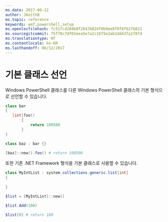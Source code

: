 ```yaml
---
ms.date: 2017-06-12
author: JKeithB
ms.topic: reference
keywords: wmf,powershell,setup
ms.openlocfilehash: fc517cd204b8f2647b824f0b9ee8f0f8f62fb821
ms.sourcegitcommit: 75f70c7df01eea5e7a2c16f9a3ab1dd437a1f8fd
ms.translationtype: HT
ms.contentlocale: ko-KR
ms.lasthandoff: 06/12/2017
---
```

<a id="declare-base-class" class="xliff"></a>
# 기본 클래스 선언
Windows PowerShell 클래스를 다른 Windows PowerShell 클래스의 기본 형식으로 선언할 수 있습니다.

```PowerShell
class bar
{
   [int]foo() 
       {
           return 100500
       }
}

class baz : bar {}

[baz]::new().foo() # return 100500
```

또한 기존 .NET Framework 형식을 기본 클래스로 사용할 수 있습니다.

```PowerShell
class MyIntList : system.collections.generic.list[int]
{
    
}

$list = [MyIntList]::new()

$list.Add(100)

$list[0] # return 100
```

